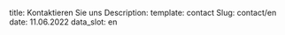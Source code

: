 title: Kontaktieren Sie uns
Description: 
template: contact
Slug: contact/en
date: 11.06.2022
data_slot: en
